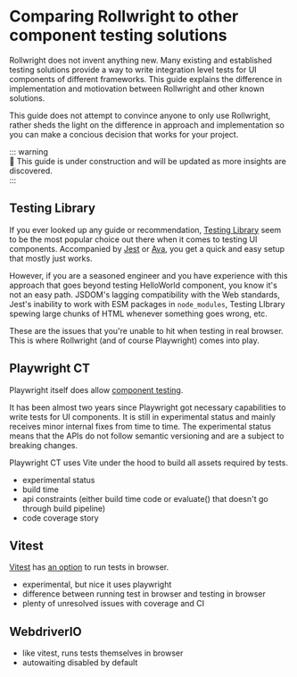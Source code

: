 # Comparing Rollwright to other component testing solutions

Rollwright does not invent anything new. Many existing and established testing
solutions provide a way to write integration level tests for UI components of
different frameworks. This guide explains the difference in implementation and
motiovation between Rollwright and other known solutions.

This guide does not attempt to convince anyone to only use Rollwright, rather
sheds the light on the difference in approach and implementation so you can make
a concious decision that works for your project.

::: warning  
🚧 This guide is under construction and will be updated as more insights are
discovered.  
:::

## Testing Library

If you ever looked up any guide or recommendation, [Testing
Library][testing-library] seem to be the most popular choice out there when it
comes to testing UI components. Accompanied by [Jest][jest] or [Ava][ava], you
get a quick and easy setup that mostly just works.

However, if you are a seasoned engineer and you have experience with this
approach that goes beyond testing HelloWorld component, you know it's not an
easy path. JSDOM's lagging compatibility with the Web standards, Jest's
inability to work with ESM packages in `node_modules`, Testing LIbrary spewing
large chunks of HTML whenever something goes wrong, etc.

These are the issues that you're unable to hit when testing in real browser.
This is where Rollwright (and of course Playwright) comes into play.

## Playwright CT

Playwright itself does allow [component testing][playwright-ct].

It has been almost two years since Playwright got necessary capabilities to
write tests for UI components. It is still in experimental status and mainly
receives minor internal fixes from time to time. The experimental status means
that the APIs do not follow semantic versioning and are a subject to breaking
changes.

Playwright CT uses Vite under the hood to build all assets required by tests.

- experimental status
- build time
- api constraints (either build time code or evaluate() that doesn't go through
  build pipeline)
- code coverage story

## Vitest

[Vitest][vitest] has [an option][vitest-browser] to run tests in browser.

- experimental, but nice it uses playwright
- difference between running test in browser and testing in browser
- plenty of unresolved issues with coverage and CI

## WebdriverIO

- like vitest, runs tests themselves in browser
- autowaiting disabled by default

[testing-library]: https://testing-library.com
[jest]: https://jestjs.io
[ava]: https://github.com/avajs/ava
[playwright-ct]: https://playwright.dev/docs/test-components
[vitest]: https://vitest.dev
[vitest-browser]: https://vitest.dev/guide/browser.html
